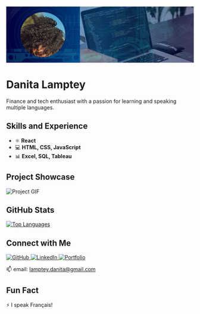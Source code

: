 ![Front-end Development](https://github.com/iamatinad/iamatinad/blob/main/banner-ati.jpg)

# Danita Lamptey
Finance and tech enthusiast with a passion for learning and speaking multiple languages.

## Skills and Experience
- ⚛ **React** 
- 💻 **HTML, CSS, JavaScript**
- 📊 **Excel, SQL, Tableau**

## Project Showcase

<img src="https://github.com/iamatinad/danitalamptey/blob/main/atiblog.gif" width="512" alt="Project GIF">

## GitHub Stats

<a href="https://github.com/anuraghazra/github-readme-stats">
  <img src="https://github-readme-stats.vercel.app/api/top-langs/?username=iamatinad&theme=transparent" alt="Top Languages">
</a>

## Connect with Me

<a href="https://github.com/iamatinad">
  <img src="https://img.shields.io/badge/GitHub-000000?style=for-the-badge&logo=github&logoColor=white" alt="GitHub" height="30">
</a>
<a href="https://www.linkedin.com/in/danita-lamptey/">
  <img src="https://img.shields.io/badge/LinkedIn-0077b5?style=for-the-badge&logo=linkedin&logoColor=white" alt="LinkedIn" height="30">
</a>
<a href="https://portfolio-danitalamptey.vercel.app/">
  <img src="https://img.shields.io/badge/Portfolio-000000?style=for-the-badge&logo=icloud&logoColor=white" alt="Portfolio" height="30">
</a>


📫  email: lamptey.danita@gmail.com




## Fun Fact
⚡ I speak Français!
